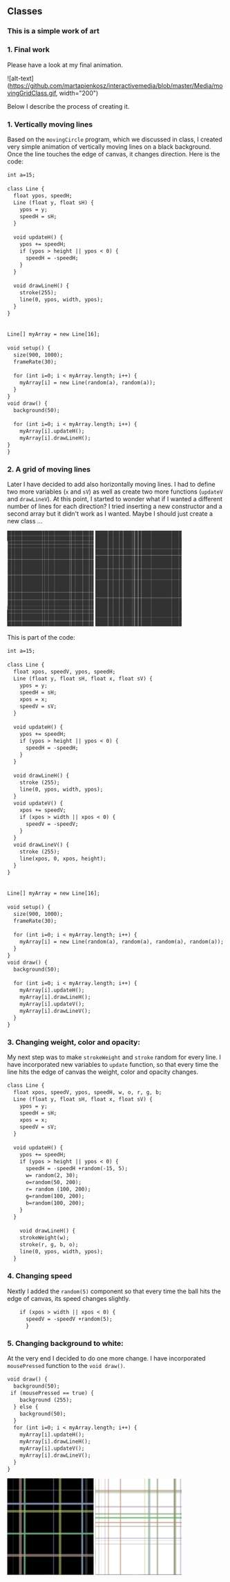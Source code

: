 ## Classes
### This is a simple work of art

### 1. Final work
Please have a look at my final animation. 

![alt-text](https://github.com/martapienkosz/interactivemedia/blob/master/Media/movingGridClass.gif, width="200")

Below I describe the process of creating it.

### 1. Vertically moving lines
Based on the `movingCircle` program, which we discussed in class, I created very simple animation of vertically moving lines on a black background. Once the line touches the edge of canvas, it changes direction. Here is the code:

````
int a=15;

class Line { 
  float ypos, speedH;
  Line (float y, float sH) { 
    ypos = y; 
    speedH = sH;
  } 

  void updateH() { 
    ypos += speedH; 
    if (ypos > height || ypos < 0) { 
      speedH = -speedH;
    }
  }

  void drawLineH() {
    stroke(255);
    line(0, ypos, width, ypos);
  }
} 


Line[] myArray = new Line[16];

void setup() {
  size(900, 1000);
  frameRate(30);

  for (int i=0; i < myArray.length; i++) {
    myArray[i] = new Line(random(a), random(a));
  }
}
void draw() { 
  background(50);

  for (int i=0; i < myArray.length; i++) {
    myArray[i].updateH();
    myArray[i].drawLineH();
}
}
````

### 2. A grid of moving lines
Later I have decided to add also horizontally moving lines. I had to define two more variables (`x` and `sV`) as well as create two more functions (`updateV` and `drawLineV`). At this point, I started to wonder what if I wanted a different number of lines for each direction? I tried inserting a new constructor and a second array but it didn't work as I wanted. Maybe I should just create a new class ...

<img src="https://github.com/martapienkosz/interactivemedia/blob/master/Media/Moving_grid1.png" width="200"> <img src="https://github.com/martapienkosz/interactivemedia/blob/master/Media/Moving_grid2.png" width="200"> 

This is part of the code:
````
int a=15;

class Line { 
  float xpos, speedV, ypos, speedH;
  Line (float y, float sH, float x, float sV) { 
    ypos = y; 
    speedH = sH;
    xpos = x; 
    speedV = sV;
  } 

  void updateH() { 
    ypos += speedH; 
    if (ypos > height || ypos < 0) { 
      speedH = -speedH;
    }
  }

  void drawLineH() {
    stroke (255);
    line(0, ypos, width, ypos);
  }
  void updateV() { 
    xpos += speedV; 
    if (xpos > width || xpos < 0) { 
      speedV = -speedV;
    }
  }
  void drawLineV() {
    stroke (255);
    line(xpos, 0, xpos, height);
  }
} 


Line[] myArray = new Line[16];

void setup() {
  size(900, 1000);
  frameRate(30);

  for (int i=0; i < myArray.length; i++) {
    myArray[i] = new Line(random(a), random(a), random(a), random(a));
  }
}
void draw() { 
  background(50);

  for (int i=0; i < myArray.length; i++) {
    myArray[i].updateH();
    myArray[i].drawLineH();
    myArray[i].updateV();
    myArray[i].drawLineV();
  }
}

````
### 3. Changing weight, color and opacity:
My next step was to make `strokeWeight` and `stroke` random for every line. I have incorporated new variables to `update` function, so that every time the line hits the edge of canvas the weight, color and opacity changes.
````
class Line { 
  float xpos, speedV, ypos, speedH, w, o, r, g, b;
  Line (float y, float sH, float x, float sV) { 
    ypos = y; 
    speedH = sH;
    xpos = x; 
    speedV = sV;
  } 

  void updateH() { 
    ypos += speedH; 
    if (ypos > height || ypos < 0) { 
      speedH = -speedH +random(-15, 5);
      w= random(2, 30);
      o=random(50, 200);
      r= random (100, 200);
      g=random(100, 200);
      b=random(100, 200);
    }
  }
  
    void drawLineH() {
    strokeWeight(w);
    stroke(r, g, b, o);
    line(0, ypos, width, ypos);
  }
````
### 4. Changing speed
Nextly I added the `random(5)` component so that every time the ball hits the edge of canvas, its speed changes slightly.

````
    if (xpos > width || xpos < 0) { 
      speedV = -speedV +random(5);
      }
````

### 5. Changing background to white:
At the very end I decided to do one more change. I have incorporated `mousePressed` function to the `void draw()`.

````
void draw() { 
  background(50);
 if (mousePressed == true) {
    background (255);
  } else {
    background(50);
  }
  for (int i=0; i < myArray.length; i++) {
    myArray[i].updateH();
    myArray[i].drawLineH();
    myArray[i].updateV();
    myArray[i].drawLineV();
  }
}

````

<img src="https://github.com/martapienkosz/interactivemedia/blob/master/Media/colorful_grid1.png" width="200"> <img src="https://github.com/martapienkosz/interactivemedia/blob/master/Media/colorful_grid2.png" width="200"> 

